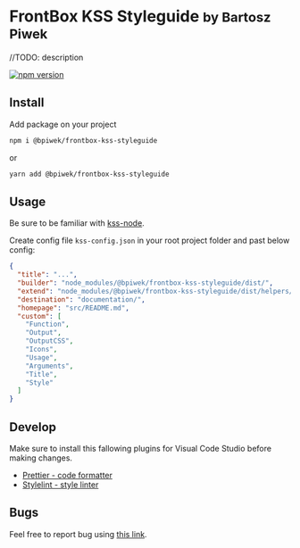 <h1>
<strong>FrontBox KSS Styleguide</strong> <small>by Bartosz Piwek</small>
</h2>

//TODO: description

[![npm version](https://badge.fury.io/js/%40bpiwek%2Ffrontbox-kss-styleguide.svg)](https://badge.fury.io/js/%40bpiwek%2Ffrontbox-kss-styleguide)

## Install

Add package on your project
```bash
npm i @bpiwek/frontbox-kss-styleguide
```
or
```bash
yarn add @bpiwek/frontbox-kss-styleguide
```

## Usage
Be sure to be familiar with [kss-node](https://kss-node.github.io/kss-node/).

Create config file `kss-config.json` in your root project folder and past below config:
```json
{
  "title": "...",
  "builder": "node_modules/@bpiwek/frontbox-kss-styleguide/dist/",
  "extend": "node_modules/@bpiwek/frontbox-kss-styleguide/dist/helpers/",
  "destination": "documentation/",
  "homepage": "src/README.md",
  "custom": [
    "Function",
    "Output",
    "OutputCSS",
    "Icons",
    "Usage",
    "Arguments",
    "Title",
    "Style"
  ]
}
```

## Develop
Make sure to install this fallowing plugins for Visual Code Studio before making changes.

<ul>
<li>
<a href="https://marketplace.visualstudio.com/items?itemName=esbenp.prettier-vscode">Prettier - code formatter</a>
</li>
<li>
<a href="https://marketplace.visualstudio.com/items?itemName=stylelint.vscode-stylelint">Stylelint - style linter</a>
</li>
</ul>

## Bugs

Feel free to report bug using
<a href="https://github.com/BartoszPiwek/Frontbox-KSS-Styleguide/issues/new?labels=bug">this link</a>.
